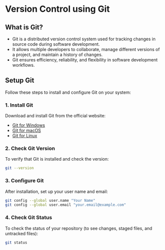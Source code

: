 # Version Control using Git

## What is Git?
- Git is a distributed version control system used for tracking changes in source code during software development. 
- It allows multiple developers to collaborate, manage different versions of a project, and maintain a history of changes. 
- Git ensures efficiency, reliability, and flexibility in software development workflows.

## Setup Git

Follow these steps to install and configure Git on your system:

### 1. Install Git
Download and install Git from the official website:
- [Git for Windows](https://git-scm.com/download/win)
- [Git for macOS](https://git-scm.com/download/mac)
- [Git for Linux](https://git-scm.com/download/linux)

### 2. Check Git Version
To verify that Git is installed and check the version:
```sh
git --version
```

### 3. Configure Git
After installation, set up your user name and email:
```sh
git config --global user.name "Your Name"
git config --global user.email "your.email@example.com"
```

### 4. Check Git Status
To check the status of your repository (to see changes, staged files, and untracked files):
```sh
git status
```

